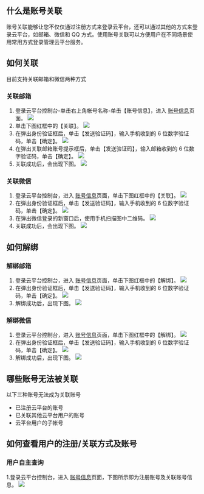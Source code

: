 ## 什么是账号关联
账号关联能够让您不仅仅通过注册方式来登录云平台，还可以通过其他的方式来登录云平台，如邮箱、微信和 QQ 方式。使用账号关联可以方便用户在不同场景使用常用方式登录管理云平台服务。
## 如何关联
目前支持关联邮箱和微信两种方式

### 关联邮箱
1. 登录云平台控制台-单击右上角帐号名称-单击【账号信息】，进入 [账号信息](http://console.tce.fsphere.cn/developer)页面。
![](https://mc.qcloudimg.com/static/img/e79d03ad5ae891a999547cc0ca5f1215/zzz+%281%29.png)
2. 单击下图红框中的【关联】。
![](https://mc.qcloudimg.com/static/img/9b614abd7ce4ed3cb5a1b13bf06b490c/image.png)
3. 在弹出身份验证框后，单击【发送验证码】，输入手机收到的 6 位数字验证码，单击【确定】。
![](https://mc.qcloudimg.com/static/img/6da4d554a84cdf042090db00a833e279/image.png)
4. 在弹出关联邮箱账号提示框后，单击【发送验证码】，输入邮箱收到的 6 位数字验证码，单击【确定】。
![](https://mc.qcloudimg.com/static/img/8accd4208e4f5edb8c7b384af8af9df7/image.png)
5. 关联成功后，会出现下图。
![](https://mc.qcloudimg.com/static/img/5150a582ece817fcefe8cec561390335/image.png)

### 关联微信
1. 登录云平台控制台，进入 [账号信息](http://console.tce.fsphere.cn/developer)页面，单击下图红框中的【关联】。
![](https://mc.qcloudimg.com/static/img/951149fd129dec569beec4df55437782/image.png)
2. 在弹出身份验证框后，单击【发送验证码】，输入手机收到的 6 位数字验证码，单击【确定】。
![](https://mc.qcloudimg.com/static/img/6da4d554a84cdf042090db00a833e279/image.png)
3. 在弹出微信登录的新窗口后，使用手机扫描图中二维码。
![](https://mc.qcloudimg.com/static/img/362e3a9428858d5d4b52744dc5f61396/y.png)
4. 关联成功后，会出现下图。
![](https://mc.qcloudimg.com/static/img/1412580e93b199bd606dccb19ea4f726/image.png)

## 如何解绑
### 解绑邮箱
1. 登录云平台控制台，进入 [账号信息](http://console.tce.fsphere.cn/developer)页面，单击下图红框中的【解绑】。
![](https://mc.qcloudimg.com/static/img/83ec7b479e1a1219b54d267bcccf324a/image.png)
2. 在弹出身份验证框后，单击【发送验证码】，输入手机收到的 6 位数字验证码，单击【确定】。
![](https://mc.qcloudimg.com/static/img/6da4d554a84cdf042090db00a833e279/image.png)
3. 解绑成功后，出现下图。
![](https://mc.qcloudimg.com/static/img/9c9f30064809abbdce729f97f924afe4/image.png)

### 解绑微信
1. 登录云平台控制台，进入 [账号信息](http://console.tce.fsphere.cn/developer)页面，单击下图红框中的【解绑】。
![](https://mc.qcloudimg.com/static/img/1e76d6d44c1e8784f9f55bb532f34535/image.png)
2. 在弹出身份验证框后，单击【发送验证码】，输入手机收到的 6 位数字验证码，单击【确定】。
![](https://mc.qcloudimg.com/static/img/6da4d554a84cdf042090db00a833e279/image.png)
3. 解绑成功后，出现下图。
![](https://mc.qcloudimg.com/static/img/7fc3c45b07a2f940dd67ebb3d2365701/image.png)

## 哪些账号无法被关联
以下三种账号无法成为关联账号
- 已注册云平台的账号
- 已关联其他云平台用户的账号
- 云平台用户的子帐号

## 如何查看用户的注册/关联方式及账号
### 用户自主查询
1.登录云平台控制台，进入 [账号信息](http://console.tce.fsphere.cn/developer)页面，下图所示即为注册账号及关联账号信息。
![](https://mc.qcloudimg.com/static/img/7d110a9128c99c0b1ff898525d4783db/image.png)